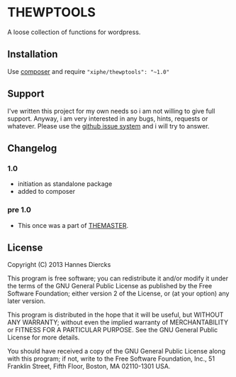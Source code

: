 THEWPTOOLS
==========

A loose collection of functions for wordpress.


Installation
------------

Use [composer](http://getcomposer.org/) and require `"xiphe/thewptools": "~1.0"`


Support
-------

I've written this project for my own needs so i am not willing to give
full support. Anyway, i am very interested in any bugs, hints, requests
or whatever. Please use the [github issue system](https://github.com/Xiphe/THEWPTOOLS/issues)
and i will try to answer.


Changelog
---------

### 1.0
+ initiation as standalone package
+ added to composer

### pre 1.0
+ This once was a part of [THEMASTER](https://github.com/Xiphe/THEMASTER/).


License
-------

Copyright (C) 2013 Hannes Diercks

This program is free software; you can redistribute it and/or modify
it under the terms of the GNU General Public License as published by
the Free Software Foundation; either version 2 of the License, or
(at your option) any later version.

This program is distributed in the hope that it will be useful,
but WITHOUT ANY WARRANTY; without even the implied warranty of
MERCHANTABILITY or FITNESS FOR A PARTICULAR PURPOSE.  See the
GNU General Public License for more details.

You should have received a copy of the GNU General Public License along
with this program; if not, write to the Free Software Foundation, Inc.,
51 Franklin Street, Fifth Floor, Boston, MA 02110-1301 USA.